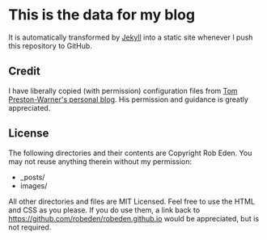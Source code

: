 # This is the data for my blog

It is automatically transformed by [Jekyll](http://jekyllrb.com/)
into a static site whenever I push this repository to GitHub.

## Credit

I have liberally copied (with permission) configuration files from 
[Tom Preston-Warner's personal blog](https://github.com/mojombo/mojombo.github.io).
His permission and guidance is greatly appreciated.

## License

The following directories and their contents are Copyright Rob Eden.
You may not reuse anything therein without my permission:

* \_posts/
* images/

All other directories and files are MIT Licensed. Feel free to use the HTML and
CSS as you please. If you do use them, a link back to
https://github.com/robeden/robeden.github.io would be appreciated, but is not required.
